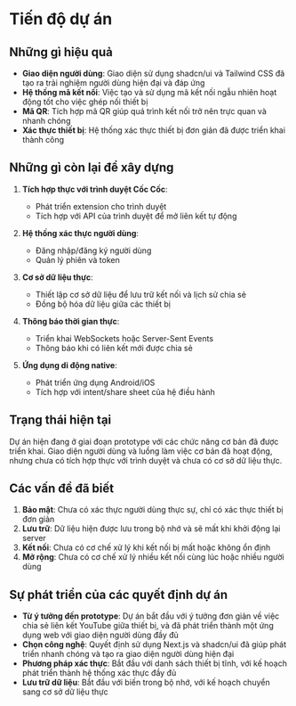 # Tiến độ dự án

## Những gì hiệu quả

- **Giao diện người dùng**: Giao diện sử dụng shadcn/ui và Tailwind CSS đã tạo ra trải nghiệm người dùng hiện đại và đáp ứng
- **Hệ thống mã kết nối**: Việc tạo và sử dụng mã kết nối ngẫu nhiên hoạt động tốt cho việc ghép nối thiết bị
- **Mã QR**: Tích hợp mã QR giúp quá trình kết nối trở nên trực quan và nhanh chóng
- **Xác thực thiết bị**: Hệ thống xác thực thiết bị đơn giản đã được triển khai thành công

## Những gì còn lại để xây dựng

1. **Tích hợp thực với trình duyệt Cốc Cốc**:
   - Phát triển extension cho trình duyệt
   - Tích hợp với API của trình duyệt để mở liên kết tự động

2. **Hệ thống xác thực người dùng**:
   - Đăng nhập/đăng ký người dùng
   - Quản lý phiên và token

3. **Cơ sở dữ liệu thực**:
   - Thiết lập cơ sở dữ liệu để lưu trữ kết nối và lịch sử chia sẻ
   - Đồng bộ hóa dữ liệu giữa các thiết bị

4. **Thông báo thời gian thực**:
   - Triển khai WebSockets hoặc Server-Sent Events
   - Thông báo khi có liên kết mới được chia sẻ

5. **Ứng dụng di động native**:
   - Phát triển ứng dụng Android/iOS
   - Tích hợp với intent/share sheet của hệ điều hành

## Trạng thái hiện tại

Dự án hiện đang ở giai đoạn prototype với các chức năng cơ bản đã được triển khai. Giao diện người dùng và luồng làm việc cơ bản đã hoạt động, nhưng chưa có tích hợp thực với trình duyệt và chưa có cơ sở dữ liệu thực.

## Các vấn đề đã biết

1. **Bảo mật**: Chưa có xác thực người dùng thực sự, chỉ có xác thực thiết bị đơn giản
2. **Lưu trữ**: Dữ liệu hiện được lưu trong bộ nhớ và sẽ mất khi khởi động lại server
3. **Kết nối**: Chưa có cơ chế xử lý khi kết nối bị mất hoặc không ổn định
4. **Mở rộng**: Chưa có cơ chế xử lý nhiều kết nối cùng lúc hoặc nhiều người dùng

## Sự phát triển của các quyết định dự án

- **Từ ý tưởng đến prototype**: Dự án bắt đầu với ý tưởng đơn giản về việc chia sẻ liên kết YouTube giữa thiết bị, và đã phát triển thành một ứng dụng web với giao diện người dùng đầy đủ
- **Chọn công nghệ**: Quyết định sử dụng Next.js và shadcn/ui đã giúp phát triển nhanh chóng và tạo ra giao diện người dùng hiện đại
- **Phương pháp xác thực**: Bắt đầu với danh sách thiết bị tĩnh, với kế hoạch phát triển thành hệ thống xác thực đầy đủ
- **Lưu trữ dữ liệu**: Bắt đầu với biến trong bộ nhớ, với kế hoạch chuyển sang cơ sở dữ liệu thực